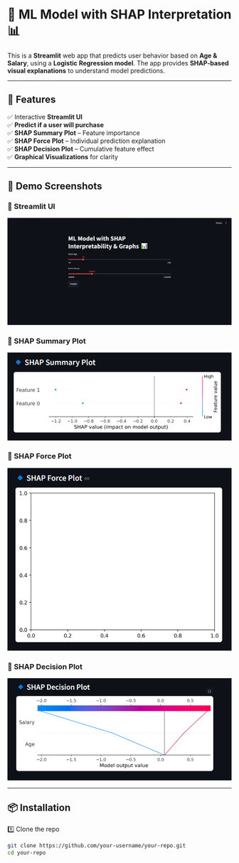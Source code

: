 # 🧠 ML Model with SHAP Interpretation 📊

This is a **Streamlit** web app that predicts user behavior based on **Age & Salary**, using a **Logistic Regression model**. The app provides **SHAP-based visual explanations** to understand model predictions.

---

## 📌 Features  
✅ Interactive **Streamlit UI**  
✅ **Predict if a user will purchase**  
✅ **SHAP Summary Plot** – Feature importance  
✅ **SHAP Force Plot** – Individual prediction explanation  
✅ **SHAP Decision Plot** – Cumulative feature effect  
✅ **Graphical Visualizations** for clarity  

---

## 🚀 Demo Screenshots  

### 🔹 Streamlit UI  
![Streamlit UI](snapshots/streamlit_ui.png)

### 🔹 SHAP Summary Plot  
![SHAP Summary Plot](snapshots/shap_summary.png)

### 🔹 SHAP Force Plot  
![SHAP Force Plot](snapshots/shap_force.png)

### 🔹 SHAP Decision Plot  
![SHAP Decision Plot](snapshots/shap_decision.png)

---

## 📦 Installation  
1️⃣ Clone the repo  
```bash
git clone https://github.com/your-username/your-repo.git
cd your-repo
